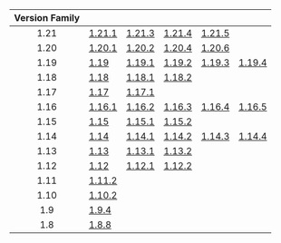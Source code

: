 | Version Family | | | | | |
|:---:|---|---|---|---|---|
| 1.21 | [1.21.1](https://github.com/BaldGang/spigot-build/releases/download/20250419/spigot-1.21.1.jar) | [1.21.3](https://github.com/BaldGang/spigot-build/releases/download/20250419/spigot-1.21.3.jar) | [1.21.4](https://github.com/BaldGang/spigot-build/releases/download/20250419/spigot-1.21.4.jar) | [1.21.5](https://github.com/BaldGang/spigot-build/releases/download/20250419/spigot-1.21.5.jar) | |
| 1.20 | [1.20.1](https://github.com/BaldGang/spigot-build/releases/download/20250419/spigot-1.20.1.jar) | [1.20.2](https://github.com/BaldGang/spigot-build/releases/download/20250419/spigot-1.20.2.jar) | [1.20.4](https://github.com/BaldGang/spigot-build/releases/download/20250419/spigot-1.20.4.jar) | [1.20.6](https://github.com/BaldGang/spigot-build/releases/download/20250419/spigot-1.20.6.jar) | |
| 1.19 | [1.19](https://github.com/BaldGang/spigot-build/releases/download/20250419/spigot-1.19.jar) | [1.19.1](https://github.com/BaldGang/spigot-build/releases/download/20250419/spigot-1.19.1.jar) | [1.19.2](https://github.com/BaldGang/spigot-build/releases/download/20250419/spigot-1.19.2.jar) | [1.19.3](https://github.com/BaldGang/spigot-build/releases/download/20250419/spigot-1.19.3.jar) | [1.19.4](https://github.com/BaldGang/spigot-build/releases/download/20250419/spigot-1.19.4.jar) |
| 1.18 | [1.18](https://github.com/BaldGang/spigot-build/releases/download/20250419/spigot-1.18.jar) | [1.18.1](https://github.com/BaldGang/spigot-build/releases/download/20250419/spigot-1.18.1.jar) | [1.18.2](https://github.com/BaldGang/spigot-build/releases/download/20250419/spigot-1.18.2.jar) | | |
| 1.17 | [1.17](https://github.com/BaldGang/spigot-build/releases/download/20250419/spigot-1.17.jar) | [1.17.1](https://github.com/BaldGang/spigot-build/releases/download/20250419/spigot-1.17.1.jar) | | | |
| 1.16 | [1.16.1](https://github.com/BaldGang/spigot-build/releases/download/20250419/spigot-1.16.1.jar) | [1.16.2](https://github.com/BaldGang/spigot-build/releases/download/20250419/spigot-1.16.2.jar) | [1.16.3](https://github.com/BaldGang/spigot-build/releases/download/20250419/spigot-1.16.3.jar) | [1.16.4](https://github.com/BaldGang/spigot-build/releases/download/20250419/spigot-1.16.4.jar) | [1.16.5](https://github.com/BaldGang/spigot-build/releases/download/20250419/spigot-1.16.5.jar) |
| 1.15 | [1.15](https://github.com/BaldGang/spigot-build/releases/download/20250419/spigot-1.15.jar) | [1.15.1](https://github.com/BaldGang/spigot-build/releases/download/20250419/spigot-1.15.1.jar) | [1.15.2](https://github.com/BaldGang/spigot-build/releases/download/20250419/spigot-1.15.2.jar) | | |
| 1.14 | [1.14](https://github.com/BaldGang/spigot-build/releases/download/20250419/spigot-1.14.jar) | [1.14.1](https://github.com/BaldGang/spigot-build/releases/download/20250419/spigot-1.14.1.jar) | [1.14.2](https://github.com/BaldGang/spigot-build/releases/download/20250419/spigot-1.14.2.jar) | [1.14.3](https://github.com/BaldGang/spigot-build/releases/download/20250419/spigot-1.14.3.jar) | [1.14.4](https://github.com/BaldGang/spigot-build/releases/download/20250419/spigot-1.14.4.jar) |
| 1.13 | [1.13](https://github.com/BaldGang/spigot-build/releases/download/20250419/spigot-1.13.jar) | [1.13.1](https://github.com/BaldGang/spigot-build/releases/download/20250419/spigot-1.13.1.jar) | [1.13.2](https://github.com/BaldGang/spigot-build/releases/download/20250419/spigot-1.13.2.jar) | | |
| 1.12 | [1.12](https://github.com/BaldGang/spigot-build/releases/download/20250419/spigot-1.12.jar) | [1.12.1](https://github.com/BaldGang/spigot-build/releases/download/20250419/spigot-1.12.1.jar) | [1.12.2](https://github.com/BaldGang/spigot-build/releases/download/20250419/spigot-1.12.2.jar) | | |
| 1.11 | [1.11.2](https://github.com/BaldGang/spigot-build/releases/download/20250419/spigot-1.11.2.jar) | | | | |
| 1.10 | [1.10.2](https://github.com/BaldGang/spigot-build/releases/download/20250419/spigot-1.10.2.jar) | | | | |
| 1.9 | [1.9.4](https://github.com/BaldGang/spigot-build/releases/download/20250419/spigot-1.9.4.jar) | | | | |
| 1.8 | [1.8.8](https://github.com/BaldGang/spigot-build/releases/download/20250419/spigot-1.8.8.jar) | | | | |
